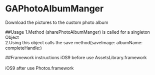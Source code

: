 # GAPhotoAlbumManger
Download the pictures to the custom photo album

##Usage
1.Method (sharePhotoAlbumManger) is called for a singleton Object
<br>2.Using this object calls the save method(saveImage: albumName: completeHandle:)

##Framework instructions
iOS9 before use AssetsLibrary.framework  
<br>iOS9 after use Photos.framework

